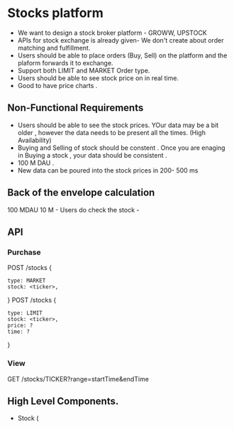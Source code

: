 # Stocks platform 
- We want to design a stock broker platform - GROWW, UPSTOCK
- APIs for stock exchange is already given- We don't create about order matching and fulfillment.
- Users should be able to place orders (Buy, Sell) on the platform and the plaform forwards it to exchange.
- Support both LIMIT and MARKET Order type.
- Users should be able to see stock price on in real time.
- Good to have price charts .

## Non-Functional Requirements
- Users should be able to see the stock prices. YOur data may be a bit older , however the data needs to be present all the times. (High Availability)
- Buying and Selling of stock should be constent . Once you are enaging in Buying a stock , your data should be consistent .
- 100 M DAU .
- New data can be poured into the stock prices in 200- 500 ms

## Back of the envelope calculation 
100 MDAU 
10 M - Users do check the stock - 

## API 

### Purchase
POST /stocks {

    type: MARKET
    stock: <ticker>,
    
}
POST /stocks {

    type: LIMIT
    stock: <ticker>,
    price: ?
    time: ?
}
### View
GET /stocks/TICKER?range=startTime&endTime

## High Level Components. 
- Stock (



